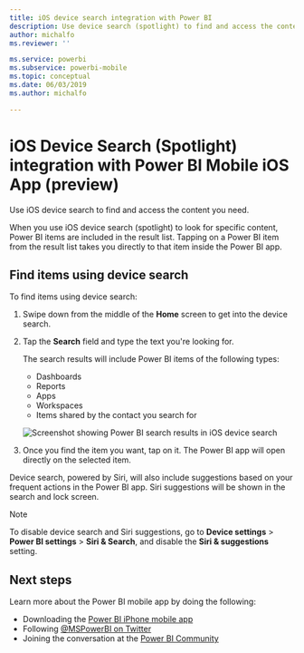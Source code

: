 ```yaml
---
title: iOS device search integration with Power BI
description: Use device search (spotlight) to find and access the content you need
author: michalfo
ms.reviewer: ''

ms.service: powerbi
ms.subservice: powerbi-mobile
ms.topic: conceptual
ms.date: 06/03/2019
ms.author: michalfo

---
```

# iOS Device Search (Spotlight) integration with Power BI Mobile iOS App (preview)
Use iOS device search to find and access the content you need.

When you use iOS device search (spotlight) to look for specific content, Power BI items are included in the result list. Tapping on a Power BI item from the result list takes you directly to that item inside the Power BI app.

## Find items using device search

To find items using device search:

1. Swipe down from the middle of the **Home** screen to get into the device search.

2. Tap the **Search** field and type the text you're looking for.
 
   The search results will include Power BI items of the following types:

    * Dashboards
    * Reports
    * Apps
    * Workspaces
    * Items shared by the contact you search for

    ![Screenshot showing Power BI search results in iOS device search](./media/mobile-apps-ios-siri-search/power-bi-spotlight-search.png)

 3. Once you find the item you want, tap on it. The Power BI app will open directly on the selected item. 

Device search, powered by Siri, will also include suggestions based on your frequent actions in the Power BI app. Siri suggestions will be shown in the search and lock screen.

>[!NOTE]
>
>To disable device search and Siri suggestions, go to **Device settings** > **Power BI settings** > **Siri & Search**,
>and disable the **Siri & suggestions** setting.
>

## Next steps
Learn more about the Power BI mobile app by doing the following: 

* Downloading the [Power BI iPhone mobile app](https://go.microsoft.com/fwlink/?LinkId=522062)
* Following [@MSPowerBI on Twitter](https://twitter.com/MSPowerBI)
* Joining the conversation at the [Power BI Community](https://community.powerbi.com/)

